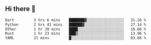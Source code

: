 ## Hi there 👋

<!--
**whirlun/whirlun** is a ✨ _special_ ✨ repository because its `README.md` (this file) appears on your GitHub profile.

Here are some ideas to get you started:

- 🔭 I’m currently working on ...
- 🌱 I’m currently learning ...
- 👯 I’m looking to collaborate on ...
- 🤔 I’m looking for help with ...
- 💬 Ask me about ...
- 📫 How to reach me: ...
- 😄 Pronouns: ...
- ⚡ Fun fact: ...
-->
<!--START_SECTION:waka-->

```txt
Dart         3 hrs 6 mins    ███████▓░░░░░░░░░░░░░░░░░   31.26 %
Python       2 hrs 41 mins   ██████▓░░░░░░░░░░░░░░░░░░   27.14 %
Other        1 hr 39 mins    ████░░░░░░░░░░░░░░░░░░░░░   16.66 %
Rust         1 hr 23 mins    ███▒░░░░░░░░░░░░░░░░░░░░░   13.96 %
YAML         21 mins         █░░░░░░░░░░░░░░░░░░░░░░░░   03.66 %
```

<!--END_SECTION:waka-->
